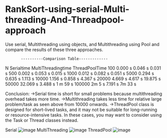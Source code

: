 # RankSort-using-serial-Multi-threading-And-Threadpool-approach
Use serial, Multithreading using objects, and Multithreading using  Pool and compare the results of these three approaches.

           ----------Comparison Table-------------

N     Serialtime	MultiThreadingtime	ThreadPoolTime
100 	  0.000 s	  0.046 s	              0.031 s
500	    0.002 s	  0.053 s	              0.015 s
1000	  0.012 s	  0.082 s	              0.051 s
5000	  0.294 s	  0.635 s	              1.113 s
10000	  1.156 s	  0.858 s	              4.367 s
20000	  4.669 s	  4.617 s	              19.875 s
50000	  32.069 s	3.488 s	              1 m 59 s
100000	2m 5 s	  7.191 s	              7m 33 s


Conclusion:
->Serial time is short for small problems because multithreading overhead takes more time.
->Multithreading takes less time for relative large problem/task as seen above from 10000 onwards.
->ThreadPool class is designed for short-lived tasks, and it may not be suitable for long-running or resource-intensive tasks. In these cases, you may want to consider using the Task or Thread classes instead.

Serial
![image](https://user-images.githubusercontent.com/85791064/214760466-faa79a48-3d53-4217-a96b-94b2e1c9a9fd.png)
MultiThreading
![image](https://user-images.githubusercontent.com/85791064/214760484-91585fb8-5e92-4c0e-bdf1-93f40a2600a7.png)
ThreadPool
![image](https://user-images.githubusercontent.com/85791064/214760550-16274655-5773-468f-872a-4acfb021673f.png)


